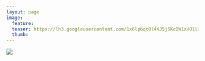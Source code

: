 ```yaml
---
layout: page
image:
  feature:
  teaser: https://lh3.googleusercontent.com/1x6lp6qtOl4KJ5j5KcIW1xHO1li87vdyD_3jnFnIxFw=w245-h163-no
  thumb:
---
```


![](https://lh3.googleusercontent.com/AjEA_mWvnrO4NyL7jrvTYnLiFof3n0uTliZ__1gzG18=w800)

